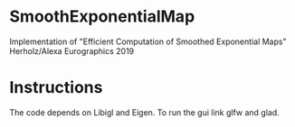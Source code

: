 # SmoothExponentialMap
Implementation of "Efficient Computation of Smoothed Exponential Maps" Herholz/Alexa Eurographics 2019

# Instructions
The code depends on Libigl and Eigen. To run the gui link glfw and glad.
